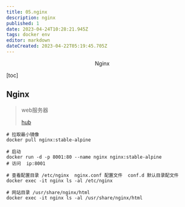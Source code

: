 ```yaml
---
title: 05.nginx
description: nginx
published: 1
date: 2023-04-24T10:28:21.945Z
tags: docker env
editor: markdown
dateCreated: 2023-04-22T05:19:45.705Z
---
```


<center>Nginx</center>





[toc]





## Nginx

> web服务器
>
> [hub](https://hub.docker.com/)



```shell
# 拉取最小镜像
docker pull nginx:stable-alpine

# 启动
docker run -d -p 8001:80 --name nginx nginx:stable-alpine
# 访问  ip:8001

# 查看配置目录 /etc/nginx  nginx.conf 配置文件  conf.d 默认目录配文件
docker exec -it nginx ls -al /etc/nginx

# 网站目录 /usr/share/nginx/html
docker exec -it nginx ls -al /usr/share/nginx/html
```

